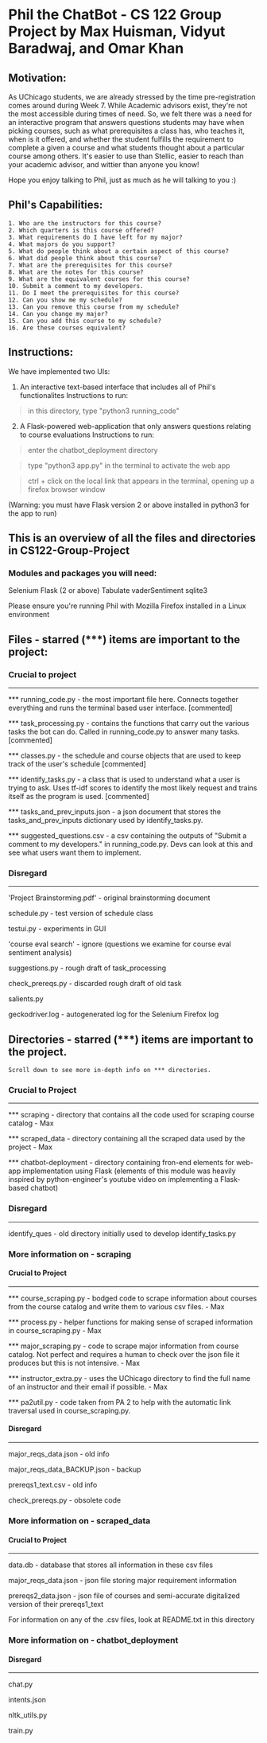 # Phil the ChatBot - CS 122 Group Project by Max Huisman, Vidyut Baradwaj, and Omar Khan

## Motivation:
As UChicago students, we are already stressed by the time pre-registration comes around during Week 7. 
While Academic advisors exist, they're not the most accessible during times of need. So, we felt
there was a need for an interactive program that answers questions students may have when picking courses, such as what prerequisites a class has, who teaches it, when is it offered, and whether the student fulfills the requirement to complete a given a course and what students thought about a particular course among others. 
It's easier to use than Stellic, easier to reach than your academic advisor, and wittier than anyone you know!

Hope you enjoy talking to Phil, just as much as he will talking to you :)

## Phil's Capabilities:

    1. Who are the instructors for this course?
    2. Which quarters is this course offered?
    3. What requirements do I have left for my major?
    4. What majors do you support?
    5. What do people think about a certain aspect of this course?
    6. What did people think about this course?
    7. What are the prerequisites for this course?
    8. What are the notes for this course?
    9. What are the equivalent courses for this course?
    10. Submit a comment to my developers.
    11. Do I meet the prerequisites for this course?
    12. Can you show me my schedule?
    13. Can you remove this course from my schedule?
    14. Can you change my major?
    15. Can you add this course to my schedule?
    16. Are these courses equivalent?



## Instructions:
We have implemented two UIs:
1. An interactive text-based interface that includes all of Phil's functionalites
Instructions to run:
>in this directory, type "python3 running_code"

2. A Flask-powered web-application that only answers questions relating to course evaluations
Instructions to run:
>enter the chatbot_deployment directory

>type "python3 app.py" in the terminal to activate the web app

>ctrl + click on the local link that appears in the terminal, opening up a firefox browser window

(Warning: you must have Flask version 2 or above installed in python3 for the app to run)

## This is an overview of all the files and directories in CS122-Group-Project

### Modules and packages you will need: 
Selenium
Flask (2 or above)
Tabulate
vaderSentiment
sqlite3

Please ensure you're running Phil with Mozilla Firefox installed in a Linux environment

## Files - starred (***) items are important to the project:

### Crucial to project
--------------------------------------------

*** running_code.py - the most important file here. Connects together everything and runs the
terminal based user interface. [commented] 

*** task_processing.py - contains the functions that carry out the various tasks the bot can do.
Called in running_code.py to answer many tasks. [commented] 

*** classes.py - the schedule and course objects that are used to keep track of the user's schedule [commented] 

*** identify_tasks.py - a class that is used to understand what a user is trying to ask. Uses tf-idf
scores to identify the most likely request and trains itself as the program is used. [commented] 

*** tasks_and_prev_inputs.json - a json document that stores the tasks_and_prev_inputs dictionary
used by identify_tasks.py. 

*** suggested_questions.csv - a csv containing the outputs of "Submit a comment to my developers."
in running_code.py. Devs can look at this and see what users want them to implement. 


### Disregard
--------------------------------------------

'Project Brainstorming.pdf' - original brainstorming document

schedule.py - test version of schedule class

testui.py - experiments in GUI 

'course eval search' - ignore (questions we examine for course eval sentiment analysis)

suggestions.py - rough draft of task_processing

check_prereqs.py - discarded rough draft of old task

salients.py

geckodriver.log - autogenerated log for the Selenium Firefox log
 


## Directories - starred (***) items are important to the project.
    Scroll down to see more in-depth info on *** directories.

### Crucial to Project
--------------------------------------------

*** scraping - directory that contains all the code used for scraping course catalog - Max

*** scraped_data - directory containing all the scraped data used by the project - Max

*** chatbot-deployment - directory containing fron-end elements for web-app implementation using Flask (elements of this module was heavily inspired by python-engineer's youtube video on implementing a Flask-based chatbot)

### Disregard
--------------------------------------------

identify_ques - old directory initially used to develop identify_tasks.py


### More information on - scraping

#### Crucial to Project
--------------------------------------------

*** course_scraping.py - bodged code to scrape information about courses from the course
catalog and write them to various csv files. - Max

*** process.py - helper functions for making sense of scraped information in course_scraping.py - Max

*** major_scraping.py - code to scrape major information from course catalog. Not perfect
and requires a human to check over the json file it produces but this is not intensive. - Max

*** instructor_extra.py - uses the UChicago directory to find the full name of an instructor
and their email if possible. - Max

*** pa2util.py - code taken from PA 2 to help with the automatic link traversal used in
course_scraping.py.


#### Disregard
--------------------------------------------

major_reqs_data.json - old info

major_reqs_data_BACKUP.json - backup

prereqs1_text.csv - old info

check_prereqs.py - obsolete code


### More information on - scraped_data

#### Crucial to Project
--------------------------------------------

data.db - database that stores all information in these csv files 

major_reqs_data.json - json file storing major requirement information

prereqs2_data.json - json file of courses and semi-accurate digitalized version of their prereqs1_text

For information on any of the .csv files, look at README.txt in this directory 

### More information on - chatbot_deployment

#### Disregard
--------------------------------------------
chat.py

intents.json

nltk_utils.py

train.py


    